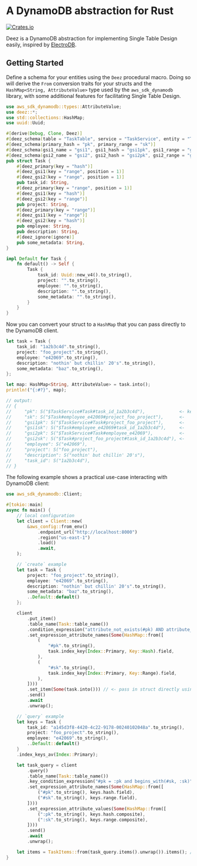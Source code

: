 A DynamoDB abstraction for Rust
==========================================================
[![Crates.io](https://img.shields.io/crates/v/deez.svg)](https://crates.io/crates/deez)

Deez is a DynamoDB abstraction for implementing Single Table Design easily,
inspired by [ElectroDB](https://github.com/tywalch/electrodb).

## Getting Started

Define a schema for your entities using the `Deez` procedural macro. Doing so
will derive the `From` conversion traits for your structs and the
`HashMap<String, AttributeValue>` type used by the `aws_sdk_dynamodb` library,
with some additional features for facilitating Single Table Design.

```rust
use aws_sdk_dynamodb::types::AttributeValue;
use deez::*;
use std::collections::HashMap;
use uuid::Uuid;

#[derive(Debug, Clone, Deez)]
#[deez_schema(table = "TaskTable", service = "TaskService", entity = "Task")]
#[deez_schema(primary_hash = "pk", primary_range = "sk")]
#[deez_schema(gsi1_name = "gsi1", gsi1_hash = "gsi1pk", gsi1_range = "gsi1sk")]
#[deez_schema(gsi2_name = "gsi2", gsi2_hash = "gsi2pk", gsi2_range = "gsi2sk")]
pub struct Task {
    #[deez_primary(key = "hash")]
    #[deez_gsi1(key = "range", position = 1)]
    #[deez_gsi2(key = "range", position = 1)]
    pub task_id: String,
    #[deez_primary(key = "range", position = 1)]
    #[deez_gsi1(key = "hash")]
    #[deez_gsi2(key = "range")]
    pub project: String,
    #[deez_primary(key = "range")]
    #[deez_gsi1(key = "range")]
    #[deez_gsi2(key = "hash")]
    pub employee: String,
    pub description: String,
    #[deez_ignore(ignore)]
    pub some_metadata: String,
}

impl Default for Task {
    fn default() -> Self {
        Task {
            task_id: Uuid::new_v4().to_string(),
            project: "".to_string(),
            employee: "".to_string(),
            description: "".to_string(),
            some_metadata: "".to_string(),
        }
    }
}
```

Now you can convert your struct to a `HashMap` that you can pass directly to the
DynamoDB client.

```rust
let task = Task {
    task_id: "1a2b3c4d".to_string(),
    project: "foo_project".to_string(),
    employee: "e42069".to_string(),
    description: "nothin' but chillin' 20's".to_string(),
    some_metadata: "baz".to_string(),
};

let map: HashMap<String, AttributeValue> = task.into();
println!("{:#?}", map);

// output:
// {
//     "pk": S("$TaskService#Task#task_id_1a2b3c4d"),             <- keys generated based on schema
//     "sk": S("$Task#employee_e42069#project_foo_project"),      <-
//     "gsi1pk": S("$TaskService#Task#project_foo_project"),      <-
//     "gsi1sk": S("$Task#employee_e42069#task_id_1a2b3c4d"),     <-
//     "gsi2pk": S("$TaskService#Task#employee_e42069"),          <-
//     "gsi2sk": S("$Task#project_foo_project#task_id_1a2b3c4d"), <-
//     "employee": S("e42069"),
//     "project": S("foo_project"),
//     "description": S("nothin' but chillin' 20's"),
//     "task_id": S("1a2b3c4d"),
// }
```

The following example shows a practical use-case interacting with DynamoDB
client:

```rust
use aws_sdk_dynamodb::Client;

#[tokio::main]
async fn main() {
    // local configuration
    let client = Client::new(
        &aws_config::from_env()
            .endpoint_url("http://localhost:8000")
            .region("us-east-1")
            .load()
            .await,
    );

    // `create` example
    let task = Task {
        project: "foo_project".to_string(),
        employee: "e42069".to_string(),
        description: "nothin' but chillin' 20's".to_string(),
        some_metadata: "baz".to_string(),
        ..Default::default()
    };

    client
        .put_item()
        .table_name(Task::table_name())
        .condition_expression("attribute_not_exists(#pk) AND attribute_not_exists(#sk)")
        .set_expression_attribute_names(Some(HashMap::from([
            (
                "#pk".to_string(),
                task.index_key(Index::Primary, Key::Hash).field,
            ),
            (
                "#sk".to_string(),
                task.index_key(Index::Primary, Key::Range).field,
            ),
        ])))
        .set_item(Some(task.into())) // <- pass in struct directly using .into()
        .send()
        .await
        .unwrap();

    // `query` example
    let keys = Task {
        task_id: "a145d3f8-4420-4c22-9178-00240102048a".to_string(),
        project: "foo_project".to_string(),
        employee: "e42069".to_string(),
        ..Default::default()
    }
    .index_keys_av(Index::Primary);

    let task_query = client
        .query()
        .table_name(Task::table_name())
        .key_condition_expression("#pk = :pk and begins_with(#sk, :sk)")
        .set_expression_attribute_names(Some(HashMap::from([
            ("#pk".to_string(), keys.hash.field),
            ("#sk".to_string(), keys.range.field),
        ])))
        .set_expression_attribute_values(Some(HashMap::from([
            (":pk".to_string(), keys.hash.composite),
            (":sk".to_string(), keys.range.composite),
        ])))
        .send()
        .await
        .unwrap();

    let items = TaskItems::from(task_query.items().unwrap()).items(); // returns `Vec<Task>`
}
```

<!-- Read the full docs on [docs.rs](https://docs.rs/deez/0.1.0/deez/struct.Deez.html) -->
